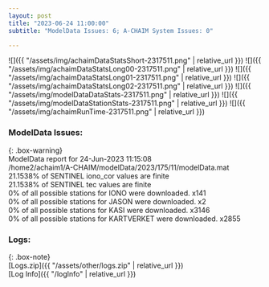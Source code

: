 ```yaml
---
layout: post
title: "2023-06-24 11:00:00"
subtitle: "ModelData Issues: 6; A-CHAIM System Issues: 0"

---
```


![]({{ "/assets/img/achaimDataStatsShort-2317511.png" | relative_url }})
![]({{ "/assets/img/achaimDataStatsLong00-2317511.png" | relative_url }})
![]({{ "/assets/img/achaimDataStatsLong01-2317511.png" | relative_url }})
![]({{ "/assets/img/achaimDataStatsLong02-2317511.png" | relative_url }})
![]({{ "/assets/img/modelDataDataStats-2317511.png" | relative_url }})
![]({{ "/assets/img/modelDataStationStats-2317511.png" | relative_url }})
![]({{ "/assets/img/achaimRunTime-2317511.png" | relative_url }})


### ModelData Issues:  
  
{: .box-warning}  
 ModelData report for 24-Jun-2023 11:15:08   
 /home2/achaim1/A-CHAIM/modelData/2023/175/11/modelData.mat   
 21.1538% of SENTINEL iono_cor values are finite   
 21.1538% of SENTINEL tec values are finite   
 0% of all possible stations for IONO were downloaded. x141   
 0% of all possible stations for JASON were downloaded. x2   
 0% of all possible stations for KASI were downloaded. x3146   
 0% of all possible stations for KARTVERKET were downloaded. x2855   
  


### Logs:  
  
{: .box-note}  
[Logs.zip]({{ "/assets/other/logs.zip" | relative_url }})  
[Log Info]({{ "/logInfo" | relative_url }})  
